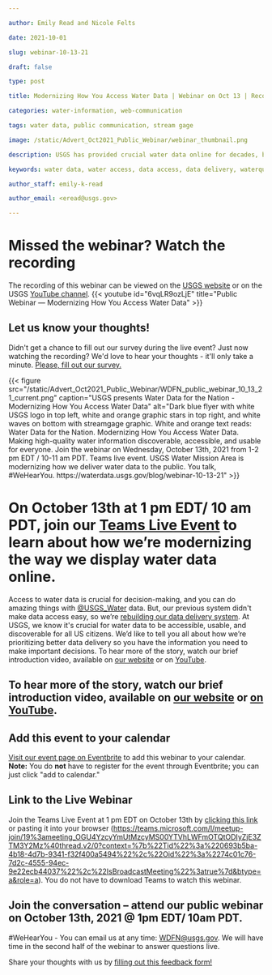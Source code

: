 ```yaml
---

author: Emily Read and Nicole Felts

date: 2021-10-01

slug: webinar-10-13-21

draft: false

type: post

title: Modernizing How You Access Water Data | Webinar on Oct 13 | Recording Available

categories: water-information, web-communication

tags: water data, public communication, stream gage

image: /static/Advert_Oct2021_Public_Webinar/webinar_thumbnail.png

description: USGS has provided crucial water data online for decades, but the system is outdated, so we're rebuilding a brand new, modernized system. We're hosting a webinar to talk about the first release of this new system. Join us for our Teams Live Event on October 13, 2021 at 1 pm EDT/ 10 am PDT.

keywords: water data, water access, data access, data delivery, waterquality

author_staff: emily-k-read

author_email: <eread@usgs.gov>

---
```

# Missed the webinar? Watch the recording
The recording of this webinar can be viewed on the [USGS website](https://www.usgs.gov/media/videos/public-webinar-modernizing-how-you-access-water-data) or on the USGS [YouTube channel](https://www.youtube.com/watch?v=6vqLR9ozLjE).
{{< youtube id="6vqLR9ozLjE" title="Public Webinar — Modernizing How You Access Water Data" >}}

## Let us know your thoughts!
Didn't get a chance to fill out our survey during the live event? Just now watching the recording? We'd love to hear your thoughts - it'll only take a minute. [Please, fill out our survey.](https://forms.office.com/Pages/ResponsePage.aspx?id=urWTBhhLe02TQfMvQApUlPwk2geyaQhGpWWJx543yllUOVpLWUNHNFFZWkhYWDY2Tk1JNklDN0EwRiQlQCN0PWcu)

<div class="grid-row">
<div class="grid-col-8 grid-offset-2">
{{< figure src="/static/Advert_Oct2021_Public_Webinar/WDFN_public_webinar_10_13_21_current.png" caption="USGS presents Water Data for the Nation - Modernizing How You Access Water Data" alt="Dark blue flyer with white USGS logo in top left, white and orange graphic stars in top right, and white waves on bottom with streamgage graphic. White and orange text reads: Water Data for the Nation. Modernizing How You Access Water Data. Making high-quality water information discoverable, accessible, and usable for everyone. Join the webinar on Wednesday, October 13th, 2021 from 1-2 pm EDT / 10-11 am PDT. Teams live event. USGS Water Mission Area is modernizing how we deliver water data to the public. You talk, #WeHearYou. https://waterdata.usgs.gov/blog/webinar-10-13-21" >}}
</div>
</div>

# On October 13th at 1 pm EDT/ 10 am PDT, join our [Teams Live Event](https://teams.microsoft.com/l/meetup-join/19%3ameeting_OGU4YzcyYmUtMzcyMS00YTVhLWFmOTQtODIyZjE3ZTM3Y2Mz%40thread.v2/0?context=%7b%22Tid%22%3a%220693b5ba-4b18-4d7b-9341-f32f400a5494%22%2c%22Oid%22%3a%2274c01c76-7d2c-4555-94ec-9e22ecb44037%22%2c%22IsBroadcastMeeting%22%3atrue%7d&btype=a&role=a) to learn about how we’re modernizing the way we display water data online.


Access to water data is crucial for decision-making, and you can do amazing things with [@USGS_Water](https://twitter.com/USGS_water) data. But, our previous system didn't make data access easy, so we’re [rebuilding our data delivery system](https://waterdata.usgs.gov/blog/realtime-pages-replacement/). 
At USGS, we know it's crucial for water data to be accessible, usable, and discoverable for all US citizens. We’d like to tell you all about how we’re prioritizing better data delivery so you have the information you need to make important decisions. To hear more of the story, watch our brief introduction video, available on [our website](https://www.usgs.gov/media/videos/introduction-water-data-nations-next-generation-monitoring) or on [YouTube](https://www.youtube.com/watch?v=t0UnEH1l-Yg).

## To hear more of the story, watch our brief introduction video, available on [our website](https://www.usgs.gov/media/videos/introduction-water-data-nations-next-generation-monitoring) or [on YouTube](https://www.youtube.com/watch?v=t0UnEH1l-Yg).

## Add this event to your calendar
[Visit our event page on Eventbrite](https://www.eventbrite.com/e/modernizing-how-you-access-water-data-tickets-171511043147) to add this webinar to your calendar. <b>Note:</b> You do <b>not</b> have to register for the event through Eventbrite; you can just click "add to calendar."
## Link to the Live Webinar
Join the Teams Live Event at 1 pm EDT on October 13th by [clicking this link](https://teams.microsoft.com/l/meetup-join/19%3ameeting_OGU4YzcyYmUtMzcyMS00YTVhLWFmOTQtODIyZjE3ZTM3Y2Mz%40thread.v2/0?context=%7b%22Tid%22%3a%220693b5ba-4b18-4d7b-9341-f32f400a5494%22%2c%22Oid%22%3a%2274c01c76-7d2c-4555-94ec-9e22ecb44037%22%2c%22IsBroadcastMeeting%22%3atrue%7d&btype=a&role=a) or pasting it into your browser (https://teams.microsoft.com/l/meetup-join/19%3ameeting_OGU4YzcyYmUtMzcyMS00YTVhLWFmOTQtODIyZjE3ZTM3Y2Mz%40thread.v2/0?context=%7b%22Tid%22%3a%220693b5ba-4b18-4d7b-9341-f32f400a5494%22%2c%22Oid%22%3a%2274c01c76-7d2c-4555-94ec-9e22ecb44037%22%2c%22IsBroadcastMeeting%22%3atrue%7d&btype=a&role=a). You do not have to download Teams to watch this webinar.

## Join the conversation – attend our public webinar on October 13th, 2021 @ 1pm EDT/ 10am PDT.

#WeHearYou - You can email us at any time: [WDFN@usgs.gov](mailto:wdfn@usgs.gov). We will have time in the second half of the webinar to answer questions live. 

Share your thoughts with us by [filling out this feedback form!](https://forms.office.com/Pages/ResponsePage.aspx?id=urWTBhhLe02TQfMvQApUlPwk2geyaQhGpWWJx543yllUOVpLWUNHNFFZWkhYWDY2Tk1JNklDN0EwRiQlQCN0PWcu)
